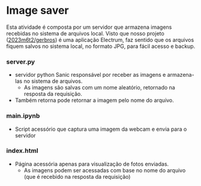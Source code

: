 # Image saver

Esta atividade é composta por um servidor que armazena imagens recebidas no sistema de arquivos local.
Visto que nosso projeto ([2023m6t2/gerbros](https://github.com/2023M6T2-Inteli/Grupo05)) é uma aplicação Electrum, faz sentido que os arquivos fiquem salvos no sistema local, no formato JPG, para fácil acesso e backup.

### server.py
- servidor python Sanic responsável por receber as imagens e armazena-las no sistema de arquivos.
    - As imagens são salvas com um nome aleatório, retornado na resposta da requisição.
- Também retorna pode retornar a imagem pelo nome do arquivo.

### main.ipynb
- Script acessório que captura uma imagem da webcam e envia para o servidor

### index.html
- Página acessória apenas para visualização de fotos enviadas.
    - As imagens podem ser acessadas com base no nome do arquivo (que é recebido na resposta da requisição)
    
